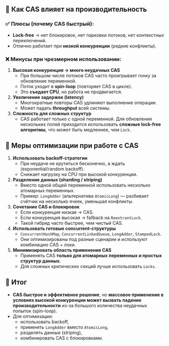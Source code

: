 ## 🔹 Как CAS влияет на производительность
### ✅ Плюсы (почему CAS быстрый):
- **Lock-free** → нет блокировок, нет парковки потоков, нет контекстных переключений.
- Отлично работает при **низкой конкуренции** (редкие конфликты).
### ❌ Минусы при чрезмерном использовании:
1. **Высокая конкуренция → много неудачных CAS**
    - При большом числе потоков CAS часто проигрывает гонку за обновление переменной.
    - Поток уходит в **spin-loop** (повторяет CAS в цикле).
    - Это **съедает CPU**, но работа не продвигается.
2. **Увеличение задержек (latency)**
    - Многократные повторы CAS удлиняют выполнение операции.
    - Может падать **throughput** всей системы.
3. **Сложность для сложных структур**
    - CAS работает только с одной переменной. Для обновления нескольких полей приходится использовать **сложные lock-free алгоритмы**, что может быть медленнее, чем `Lock`.
## 🔹 Меры оптимизации при работе с CAS
1. **Использовать backoff-стратегии**
    - При неудаче не крутиться бесконечно, а ждать (exponential/random backoff).
    - Снижает нагрузку на CPU при высокой конкуренции.
2. **Разделение данных (sharding / striping)**
    - Вместо одной общей переменной использовать несколько атомарных переменных.
    - Пример: `LongAdder` (альтернатива `AtomicLong`) — разбивает счётчик на несколько ячеек, уменьшая конфликты.
3. **Сочетание CAS и блокировок**
    - Если конкуренция низкая → CAS.
    - Если конкуренция высокая → fallback на `ReentrantLock`.
    - Такой гибрид часто быстрее, чем чистый CAS.
4. **Использовать готовые concurrent-структуры**
    - `ConcurrentHashMap`, `ConcurrentLinkedQueue`, `LongAdder`, `StampedLock`.
    - Они оптимизированы под разные сценарии и используют комбинацию CAS + локи.
5. **Минимизировать область применения CAS**
    - Применять CAS **только для атомарных переменных и простых структур данных**.
    - Для сложных критических секций лучше использовать `Locks`.
## 🔹 Итог
- **CAS быстрое и эффективное решение**, но **массовое применение в условиях высокой конкуренции может вызвать падение производительности** из-за большого количества неудачных попыток (spin-loop).
- Для оптимизации:
    - использовать backoff,
    - применять `LongAdder` вместо `AtomicLong`,
    - разделять данные (striping),
    - комбинировать CAS с блокировками.